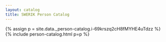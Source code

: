 ```yaml
---
layout: catalog
title: SWERIK Person Catalog
---
```

{% assign p = site.data._person-catalog.i-69krszq2cH8fMYHE4uTdzz %}
{% include person-catalog.html p=p %}


